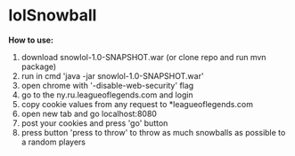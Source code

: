 # lolSnowball
**How to use:**
1) download snowlol-1.0-SNAPSHOT.war (or clone repo and run mvn package)
2) run in cmd 'java -jar snowlol-1.0-SNAPSHOT.war'
2) open chrome with '-disable-web-security' flag
3) go to the ny.ru.leagueoflegends.com and login
4) copy cookie values from any request to *leagueoflegends.com
4) open new tab and go localhost:8080
5) post your cookies and press 'go' button
6) press button 'press to throw' to throw as much snowballs as possible to a random players 